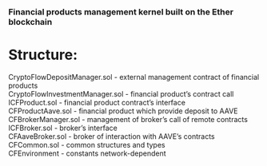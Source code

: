 ### Financial products management kernel built on the Ether blockchain

# Structure:

CryptoFlowDepositManager.sol - external management contract of financial products<br />
CryptoFlowInvestmentManager.sol - financial product’s contract call<br />
ICFProduct.sol - financial product contract’s interface<br />
CFProductAave.sol - financial product which provide deposit to AAVE<br />
CFBrokerManager.sol - management of broker’s call of remote contracts<br />
ICFBroker.sol - broker’s interface<br />
CFAaveBroker.sol - broker of interaction with AAVE’s contracts<br />
CFCommon.sol - common structures and types<br />
CFEnvironment - constants network-dependent<br />
